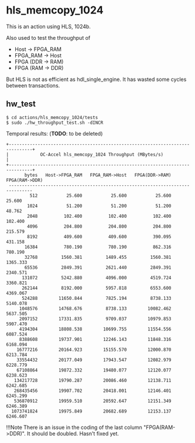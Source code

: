 # hls_memcopy_1024
This is an action using HLS, 1024b. 

Also used to test the throughput of 

* Host -> FPGA_RAM
* FPGA_RAM -> Host
* FPGA (DDR -> RAM)
* FPGA (RAM -> DDR)

But HLS is not as efficient as hdl_single_engine. It has wasted some cycles between transactions. 

## hw_test

```
$ cd actions/hls_memcopy_1024/tests
$ sudo ./hw_throughput_test.sh -dINCR
```

Temporal results: (**TODO**: to be deleted)
```
+-------------------------------------------------------------------------------+
|            OC-Accel hls_memcopy_1024 Throughput (MBytes/s)                    |
+-------------------------------------------------------------------------------+
       bytes   Host->FPGA_RAM   FPGA_RAM->Host   FPGA(DDR->RAM)   FPGA(RAM->DDR)
 -------------------------------------------------------------------------------
         512           25.600           25.600           25.600           25.600
        1024           51.200           51.200           51.200           48.762
        2048          102.400          102.400          102.400          102.400
        4096          204.800          204.800          204.800          215.579
        8192          409.600          409.600          390.095          431.158
       16384          780.190          780.190          862.316          780.190
       32768         1560.381         1489.455         1560.381         1365.333
       65536         2849.391         2621.440         2849.391         2340.571
      131072         5242.880         4096.000         4519.724         3360.821
      262144         8192.000         5957.818         6553.600         4369.067
      524288        11650.844         7825.194         8738.133         5140.078
     1048576        14768.676         8738.133        10082.462         5637.505
     2097152        17331.835         9709.037        10979.853         5907.470
     4194304        18808.538        10699.755        11554.556         6087.524
     8388608        19737.901        12246.143        11848.316         6168.094
    16777216        20164.923        15155.570        12000.870         6213.784
    33554432        20177.049        17943.547        12082.979         6228.779
    67108864        19872.332        19480.077        12120.077         6238.623
   134217728        19790.287        20086.460        12138.711         6242.685
   268435456        19907.702        20418.001        12146.401         6245.299
   536870912        19959.510        20592.647        12151.349         6246.389
  1073741824        19975.849        20682.689        12153.137         6246.607
```

!!!Note
    There is an issue in the coding of the last column "FPGA(RAM->DDR)". It should be doubled. Hasn't fixed yet.